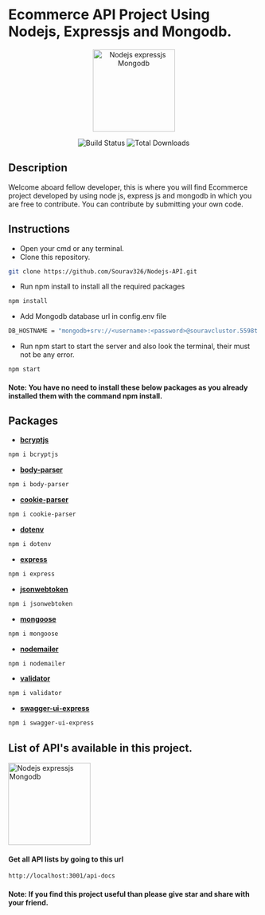 # Ecommerce API Project Using Nodejs, Expressjs and Mongodb.

<p align="center"><img alt="Nodejs expressjs Mongodb" src="https://miro.medium.com/max/600/1*NFTgwZ_TUmceZnSHCundBw.jpeg" width="165"/></p>
<p align="center">
<img src="https://img.shields.io/github/license/larymak/Python-project-Scripts" alt="Build Status">
<img src="https://img.shields.io/github/issues/larymak/Python-project-Scripts" alt="Total Downloads">
</p>


## Description

Welcome aboard fellow developer, this is where you will find Ecommerce project developed by using node js, express js and mongodb in which you are free to contribute.
You can contribute by submitting your own code.


## Instructions

- Open your cmd or any terminal.
- Clone this repository.
```bash
git clone https://github.com/Sourav326/Nodejs-API.git
```
- Run npm install to install all the required packages
```bash
npm install
```
- Add Mongodb database url in config.env file
```bash
DB_HOSTNAME = "mongodb+srv://<username>:<password>@souravclustor.5598t.mongodb.net/<database name>?retryWrites=true&w=majority"
```
- Run npm start to start the server and also look the terminal, their must not be any error.
```bash
npm start
```


#### Note: You have no need to install these below packages as you already installed them with the command npm install.

## Packages

- **[bcryptjs](https://www.npmjs.com/package/bcryptjs)**
```bash
npm i bcryptjs
```
- **[body-parser](https://www.npmjs.com/package/body-parser)**
```bash
npm i body-parser
```
- **[cookie-parser](https://www.npmjs.com/package/cookie-parser)**
```bash
npm i cookie-parser
```
- **[dotenv](https://www.npmjs.com/package/dotenv)**
```bash
npm i dotenv
```
- **[express](https://www.npmjs.com/package/express)**
```bash
npm i express
```
- **[jsonwebtoken](https://www.npmjs.com/package/jsonwebtoken)**
```bash
npm i jsonwebtoken
```
- **[mongoose](https://www.npmjs.com/package/mongoose)**
```bash
npm i mongoose
```
- **[nodemailer](https://www.npmjs.com/package/nodemailer)**
```bash
npm i nodemailer
```
- **[validator](https://www.npmjs.com/package/validator)**
```bash
npm i validator
```
- **[swagger-ui-express](https://www.npmjs.com/package/swagger-ui-express)**
```bash
npm i swagger-ui-express
```
## List of API's available in this project.
<p><img alt="Nodejs expressjs Mongodb" src="https://www.scottbrady91.com/img/logos/swagger-banner.png" width="165"/></p>

#### Get all API lists by going to this url
```bash
http://localhost:3001/api-docs
```
#### Note: If you find this project useful than please give star and share with your friend.
